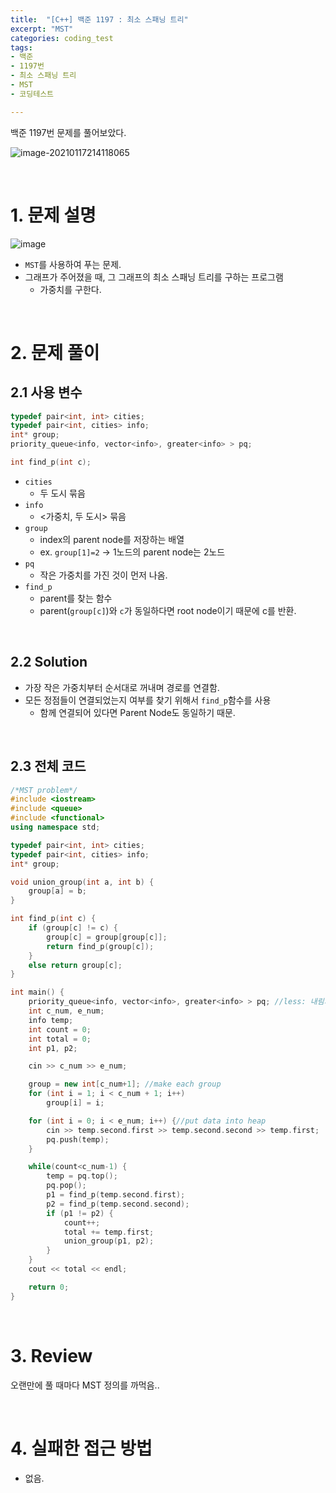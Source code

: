 ```yaml
---
title:  "[C++] 백준 1197 : 최소 스패닝 트리"
excerpt: "MST"
categories: coding_test
tags: 
- 백준
- 1197번
- 최소 스패닝 트리
- MST
- 코딩테스트

---
```


백준 1197번 문제를 풀어보았다.

![image-20210117214118065](C:\Users\user\AppData\Roaming\Typora\typora-user-images\image-20210117214118065.png)

<br>

# 1. 문제 설명

![image](https://user-images.githubusercontent.com/37764581/104843191-a523d280-590c-11eb-83e6-d5ac344bd127.png)

+ `MST`를 사용하여 푸는 문제.
+ 그래프가 주어졌을 때, 그 그래프의 최소 스패닝 트리를 구하는 프로그램
  + 가중치를 구한다.

<br>

# 2. 문제 풀이

## 2.1 사용 변수

```cpp
typedef pair<int, int> cities;
typedef pair<int, cities> info;
int* group;
priority_queue<info, vector<info>, greater<info> > pq;

int find_p(int c);
```

+ `cities`
  + 두 도시 묶음
+ `info`
  + <가중치, 두 도시> 묶음
+ `group`
  + index의 parent node를 저장하는 배열
  + ex. `group[1]=2` → 1노드의 parent node는 2노드
+ `pq`
  + 작은 가중치를 가진 것이 먼저 나옴.
+ `find_p`
  + parent를 찾는 함수
  + parent(`group[c]`)와 `c`가 동일하다면 root node이기 때문에 c를 반환.

<br>

## 2.2 Solution

+ 가장 작은 가중치부터 순서대로 꺼내며 경로를 연결함.
+ 모든 정점들이 연결되었는지 여부를 찾기 위해서 `find_p`함수를 사용
  + 함께 연결되어 있다면 Parent Node도 동일하기 때문.



<br>

## 2.3 전체 코드

```cpp
/*MST problem*/
#include <iostream>
#include <queue>
#include <functional>
using namespace std;

typedef pair<int, int> cities;
typedef pair<int, cities> info;
int* group;

void union_group(int a, int b) {
	group[a] = b;
}

int find_p(int c) {
	if (group[c] != c) {
		group[c] = group[group[c]];
		return find_p(group[c]);
	}
	else return group[c];
}

int main() {
	priority_queue<info, vector<info>, greater<info> > pq; //less: 내림차순, greater: 오름차순
	int c_num, e_num;
	info temp;
	int count = 0;
	int total = 0;
	int p1, p2;

	cin >> c_num >> e_num;

	group = new int[c_num+1]; //make each group
	for (int i = 1; i < c_num + 1; i++) 
		group[i] = i;

	for (int i = 0; i < e_num; i++) {//put data into heap
		cin >> temp.second.first >> temp.second.second >> temp.first;
		pq.push(temp);
	}

	while(count<c_num-1) {
		temp = pq.top();
		pq.pop();
		p1 = find_p(temp.second.first);
		p2 = find_p(temp.second.second);
		if (p1 != p2) {
			count++;
			total += temp.first;
			union_group(p1, p2);
		}
	}
	cout << total << endl;

	return 0;
}
```
<br>

# 3. Review

오랜만에 풀 때마다 MST 정의를 까먹음..

<br>

# 4. 실패한 접근 방법

+ 없음.

